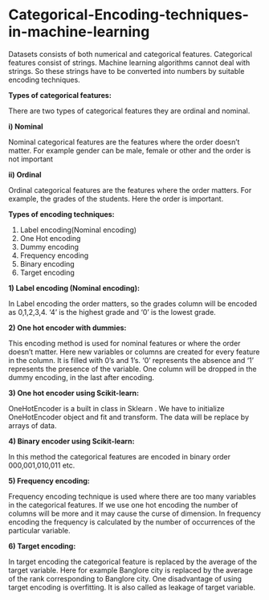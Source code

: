 # Categorical-Encoding-techniques-in-machine-learning
Datasets consists of both numerical and categorical features. Categorical features consist of strings. Machine learning algorithms cannot deal with strings. So these strings have to be converted into numbers by suitable encoding techniques.

**Types of categorical features:**

There are two types of categorical features they are ordinal and nominal.

**i)	Nominal**

Nominal categorical features are the features where the order doesn’t matter. For example gender can be male, female or other and the order is not important

**ii)	Ordinal**

Ordinal categorical features are the features where the order matters. For example, the grades of the students. Here the order is important.

**Types of encoding techniques:**

1)	Label encoding(Nominal encoding)
2)	One Hot encoding
3)	Dummy encoding
4)	Frequency encoding
5)	Binary encoding
6)	Target encoding


**1)	Label encoding (Nominal encoding):**

In Label encoding the order matters, so the grades column will be encoded as 0,1,2,3,4. ‘4’ is the highest grade and ‘0’ is the lowest grade.

**2)	One hot encoder with dummies:**

This encoding method is used for nominal features or where the order doesn’t matter. Here new variables or columns are created for every feature in the column. It is filled with 0’s and 1’s. ‘0’ represents the absence and ‘1’ represents the presence of the variable. One column will be dropped in the dummy encoding, in the last after encoding. 

**3)	One hot encoder using Scikit-learn:**

OneHotEncoder is a built in class in Sklearn . We have to initialize OneHotEncoder object and fit and transform. The data will be replace by arrays of data.

**4)	Binary encoder using Scikit-learn:**

In this method the categorical features are encoded in binary order 000,001,010,011 etc.

**5)	Frequency encoding:**

Frequency encoding technique is used where there are too many variables in the categorical features. If we use one hot encoding the number of columns will be more and it may cause the curse of dimension. In frequency encoding the frequency is calculated by the number of occurrences of the particular variable.

**6)	Target encoding:**

In target encoding the categorical feature is replaced by the average of the target variable. Here for example Banglore city is replaced by the average of the rank corresponding to Banglore city. One disadvantage of using target encoding is overfitting. It is also called as leakage of target variable.


